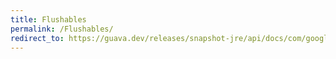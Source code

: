 ```yaml
---
title: Flushables
permalink: /Flushables/
redirect_to: https://guava.dev/releases/snapshot-jre/api/docs/com/google/common/io/Flushables.html
---
```

